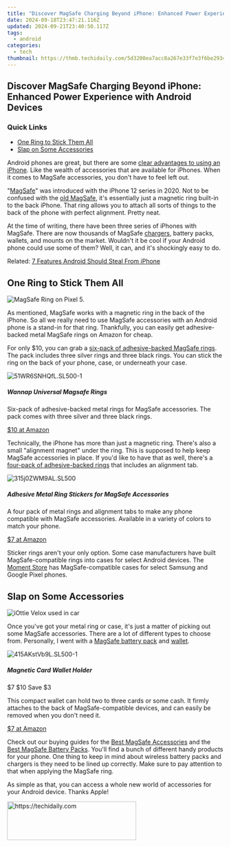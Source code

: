 ```yaml
---
title: "Discover MagSafe Charging Beyond iPhone: Enhanced Power Experience with Android Devices"
date: 2024-09-18T23:47:21.116Z
updated: 2024-09-21T23:40:50.117Z
tags:
  - android
categories:
  - tech
thumbnail: https://thmb.techidaily.com/5d3200ea7acc8a267e33f7e3f6be29344352dcba610c7cb281d20c740b294fae.jpg
---
```


## Discover MagSafe Charging Beyond iPhone: Enhanced Power Experience with Android Devices

### Quick Links

* [One Ring to Stick Them All](https://facebook-record-videos.techidaily.com/the-pivotal-role-of-thumbnails-in-video-success-stories-for-2024/)
* [Slap on Some Accessories](https://screen-mirroring-recording.techidaily.com/updated-screen-recording-with-internal-devices-on-huaweis-mate-mate-1020-and-p-p20-p10/)

 Android phones are great, but there are some [clear advantages to using an iPhone](https://video-screen-grab.techidaily.com/new-optimal-recording-for-virtual-meetings-top-5-equipment-lists/). Like the wealth of accessories that are available for iPhones. When it comes to MagSafe accessories, you don't have to feel left out.

 "[MagSafe](https://techno-recovery.techidaily.com/mastering-regional-adjustments-how-to-update-regions-on-your-iphone/)" was introduced with the iPhone 12 series in 2020\. Not to be confused with the [old MagSafe](https://www.reviewgeek.com/21663/add-magsafe-charging-to-your-macbook-pro-with-these-cables-and-adapters/), it's essentially just a magnetic ring built-in to the back iPhone. That ring allows you to attach all sorts of things to the back of the phone with perfect alignment. Pretty neat.

 At the time of writing, there have been three series of iPhones with MagSafe. There are now thousands of MagSafe [chargers](https://desktop-recording.techidaily.com/new-2024-approved-top-10-battle-royale-games/), battery packs, wallets, and mounts on the market. Wouldn't it be cool if your Android phone could use some of them? Well, it can, and it's shockingly easy to do.

Related: [7 Features Android Should Steal From iPhone](https://video-screen-grab.techidaily.com/new-optimal-recording-for-virtual-meetings-top-5-equipment-lists/) 

##  One Ring to Stick Them All

![MagSafe Ring on Pixel 5.](https://static1.howtogeekimages.com/wordpress/wp-content/uploads/2021/12/magsafe-ring-on-pixel.jpg?trim=1,1&amp;bg-color=000&amp;pad=1,1) 

 As mentioned, MagSafe works with a magnetic ring in the back of the iPhone. So all we really need to use MagSafe accessories with an Android phone is a stand-in for that ring. Thankfully, you can easily get adhesive-backed metal MagSafe rings on Amazon for cheap.

 For only $10, you can grab a [six-pack of adhesive-backed MagSafe rings](https://www.amazon.com/Wannap-Magnetic-Wireless-Charger-Sticker/dp/B075YB8C7F?tag=htg-v2-41ll985-20&ascsubtag=UUhtgUeUpU203993&asc%5Frefurl=https%3A%2F%2Fwww.howtogeek.com%2F840644%2Fmagsafe-isnt-just-for-iphones-its-great-on-android-too%2F&asc%5Fcampaign=Short-Term). The pack includes three silver rings and three black rings. You can stick the ring on the back of your phone, case, or underneath your case.

![51WR6SNHQfL._SL500_-1](https://static1.howtogeekimages.com/wordpress/wp-content/uploads/2023/06/51wr6snhqfl-_sl500_-1.jpg) 

#####  Wannap Universal Magsafe Rings

Six-pack of adhesive-backed metal rings for MagSafe accessories. The pack comes with three silver and three black rings.

[$10 at Amazon](https://www.amazon.com/Wannap-Magnetic-Wireless-Charger-Sticker/dp/B075YB8C7F) 

 Technically, the iPhone has more than just a magnetic ring. There's also a small "alignment magnet" under the ring. This is supposed to help keep MagSafe accessories in place. If you'd like to have that as well, there's a [four-pack of adhesive-backed rings](https://www.amazon.com/Adhesive-Accessories-Python-Trend-One/dp/B09WRSNB3L?tag=htg-v2-41ll985-20&ascsubtag=UUhtgUeUpU203993&asc%5Frefurl=https%3A%2F%2Fwww.howtogeek.com%2F840644%2Fmagsafe-isnt-just-for-iphones-its-great-on-android-too%2F&asc%5Fcampaign=Short-Term) that includes an alignment tab.

![315j0ZWM9AL._SL500_](https://static1.howtogeekimages.com/wordpress/wp-content/uploads/2023/06/315j0zwm9al-_sl500_.jpg) 

#####  Adhesive Metal Ring Stickers for MagSafe Accessories

A four pack of metal rings and alignment tabs to make any phone compatible with MagSafe accessories. Available in a variety of colors to match your phone.

[$7 at Amazon](https://www.amazon.com/Adhesive-Accessories-Python-Trend-One/dp/B09WRSNB3L) 

 Sticker rings aren't your only option. Some case manufacturers have built MagSafe-compatible rings into cases for select Android devices. The [Moment Store](https://www.shopmoment.com/mobile/phone-cases?filter-features=magsafe-compatible) has MagSafe-compatible cases for select Samsung and Google Pixel phones.

##  Slap on Some Accessories

![iOttie Velox used in car](https://static1.howtogeekimages.com/wordpress/wp-content/uploads/www.howtogeek.com/p-badge/763847/b970c63f880dec128214cf73a700fbb0.png?trim=1,1&amp;bg-color=000&amp;pad=1,1) 

 Once you've got your metal ring or case, it's just a matter of picking out some MagSafe accessories. There are a lot of different types to choose from. Personally, I went with a [MagSafe battery pack](https://www.amazon.com/dp/B09B8Q6LYW?tag=htg-v2-41ll985-20&ascsubtag=UUhtgUeUpU203993&asc%5Frefurl=https%3A%2F%2Fwww.howtogeek.com%2F840644%2Fmagsafe-isnt-just-for-iphones-its-great-on-android-too%2F&asc%5Fcampaign=Short-Term) and [wallet](https://smile.amazon.com/dp/B09JNPNGGD).

![415AKstVb9L._SL500_-1](https://static1.howtogeekimages.com/wordpress/wp-content/uploads/2023/06/415akstvb9l-_sl500_-1.jpg) 

#####  Magnetic Card Wallet Holder

$7 $10 Save $3 

This compact wallet can hold two to three cards or some cash. It firmly attaches to the back of MagSafe-compatible devices, and can easily be removed when you don't need it.

[$7 at Amazon](https://smile.amazon.com/dp/B09JNPNGGD) 

 Check out our buying guides for the [Best MagSafe Accessories](https://facebook-video-footage.techidaily.com/new-2024-approved-achieving-broadcast-excellence-your-guide-to-youtubes-live-360-videos/) and the [Best MagSafe Battery Packs](https://screen-sharing-recording.techidaily.com/updated-pinnacle-7-action-shooter-games/). You'll find a bunch of different handy products for your phone. One thing to keep in mind about wireless battery packs and chargers is they need to be lined up correctly. Make sure to pay attention to that when applying the MagSafe ring.

 As simple as that, you can access a whole new world of accessories for your Android device. Thanks Apple!

<ins class="adsbygoogle"
     style="display:block"
     data-ad-format="autorelaxed"
     data-ad-client="ca-pub-7571918770474297"
     data-ad-slot="1223367746"></ins>

<ins class="adsbygoogle"
     style="display:block"
     data-ad-client="ca-pub-7571918770474297"
     data-ad-slot="8358498916"
     data-ad-format="auto"
     data-full-width-responsive="true"></ins>



<!-- affiliate ads begin -->
<a href="https://wigfever.sjv.io/c/5597632/1995803/22899" target="_top" id="1995803">
  <img src="//a.impactradius-go.com/display-ad/22899-1995803" border="0" alt="https://techidaily.com" width="300" height="90"/>
</a>
<img height="0" width="0" src="https://wigfever.sjv.io/i/5597632/1995803/22899" style="position:absolute;visibility:hidden;" border="0" />
<!-- affiliate ads end -->

